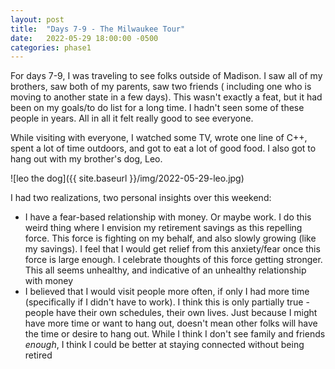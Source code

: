 ```yaml
---
layout: post
title:  "Days 7-9 - The Milwaukee Tour"
date:   2022-05-29 18:00:00 -0500
categories: phase1
---
```


For days 7-9, I was traveling to see folks outside of Madison. I saw all of my brothers, saw both of my parents, saw two friends (
including one who is moving to another state in a few days). This wasn't exactly a feat, but it had been on my goals/to do list for a long
time. I hadn't seen some of these people in years. All in all it felt really good to see everyone.

While visiting with everyone, I watched some TV, wrote one line of C++, spent a lot of time outdoors, and got to eat a lot of good food.
I also got to hang out with my brother's dog, Leo.

![leo the dog]({{ site.baseurl }}/img/2022-05-29-leo.jpg)

I had two realizations, two personal insights over this weekend:

* I have a fear-based relationship with money. Or maybe work. I do this weird thing where I envision my retirement savings as this
repelling force. This force is fighting on my behalf, and also slowly growing (like my savings). I feel that I would get relief from this
anxiety/fear once this force is large enough. I celebrate thoughts of this force getting stronger. This all seems unhealthy, and indicative
of an unhealthy relationship with money
* I believed that I would visit people more often, if only I had more time (specifically if I didn't have to work). I think this is only
partially true - people have their own schedules, their own lives. Just because I might have more time or want to hang out, doesn't mean
other folks will have the time or desire to hang out. While I think I don't see family and friends _enough_, I think I could be better at
staying connected without being retired

